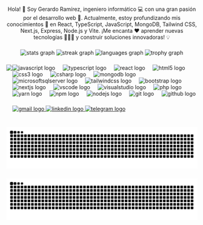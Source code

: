 <p align="center">Hola! 👋 Soy Gerardo Ramírez, ingeniero informático 💻 con una gran pasión por el desarrollo web 🛜. Actualmente, estoy profundizando mis conocimientos 🧠 en React, TypeScript, JavaScript, MongoDB, Tailwind CSS, Next.js, Express, Node.js y Vite. ¡Me encanta ❤️ aprender nuevas tecnologías 🧑🏽‍💻 y construir soluciones innovadoras! 💡</p>

###

<div align="center">
  <img src="https://github-readme-stats.vercel.app/api?username=GerardoRamirez98&hide_title=false&hide_rank=false&show_icons=true&include_all_commits=true&count_private=true&disable_animations=false&theme=react&locale=es&hide_border=false" height="150" alt="stats graph"  />
  <img src="https://streak-stats.demolab.com?user=GerardoRamirez98&locale=es&mode=daily&theme=react&hide_border=false&border_radius=4" height="150" alt="streak graph"  />
  <img src="https://github-readme-stats.vercel.app/api/top-langs?username=GerardoRamirez98&locale=es&hide_title=false&layout=compact&card_width=320&langs_count=10&theme=react&hide_border=false" height="150" alt="languages graph"  />
  <img src="https://github-profile-trophy.vercel.app?username=GerardoRamirez98&theme=dark_lover&column=2&row=3&margin-w=4&margin-h=2&no-bg=true" height="150" alt="trophy graph"  />
</div>

###

<img align="left" height="140" src="https://media0.giphy.com/media/v1.Y2lkPTc5MGI3NjExd2Rjd3FqOTdqYTN2OW0wanRzc3dieXF4czN4ZWE2MXk5MDZoa2RqZCZlcD12MV9pbnRlcm5hbF9naWZfYnlfaWQmY3Q9Zw/tHIRLHtNwxpjIFqPdV/giphy.gif"  />

###

<div align="left">
  <img src="https://cdn.jsdelivr.net/gh/devicons/devicon/icons/javascript/javascript-plain.svg" height="30" alt="javascript logo"  />
  <img width="12" />
  <img src="https://cdn.jsdelivr.net/gh/devicons/devicon/icons/typescript/typescript-plain.svg" height="30" alt="typescript logo"  />
  <img width="12" />
  <img src="https://cdn.jsdelivr.net/gh/devicons/devicon/icons/react/react-original-wordmark.svg" height="30" alt="react logo"  />
  <img width="12" />
  <img src="https://cdn.jsdelivr.net/gh/devicons/devicon/icons/html5/html5-plain-wordmark.svg" height="30" alt="html5 logo"  />
  <img width="12" />
  <img src="https://cdn.jsdelivr.net/gh/devicons/devicon/icons/css3/css3-plain-wordmark.svg" height="30" alt="css3 logo"  />
  <img width="12" />
  <img src="https://cdn.jsdelivr.net/gh/devicons/devicon/icons/csharp/csharp-line.svg" height="30" alt="csharp logo"  />
  <img width="12" />
  <img src="https://cdn.jsdelivr.net/gh/devicons/devicon/icons/mongodb/mongodb-plain-wordmark.svg" height="30" alt="mongodb logo"  />
  <img width="12" />
  <img src="https://cdn.jsdelivr.net/gh/devicons/devicon/icons/microsoftsqlserver/microsoftsqlserver-plain-wordmark.svg" height="30" alt="microsoftsqlserver logo"  />
  <img width="12" />
  <img src="https://cdn.jsdelivr.net/gh/devicons/devicon/icons/tailwindcss/tailwindcss-original-wordmark.svg" height="30" alt="tailwindcss logo"  />
  <img width="12" />
  <img src="https://cdn.jsdelivr.net/gh/devicons/devicon/icons/bootstrap/bootstrap-original-wordmark.svg" height="30" alt="bootstrap logo"  />
  <img width="12" />
  <img src="https://cdn.jsdelivr.net/gh/devicons/devicon/icons/nextjs/nextjs-original.svg" height="30" alt="nextjs logo"  />
  <img width="12" />
  <img src="https://cdn.jsdelivr.net/gh/devicons/devicon/icons/vscode/vscode-original-wordmark.svg" height="30" alt="vscode logo"  />
  <img width="12" />
  <img src="https://cdn.jsdelivr.net/gh/devicons/devicon/icons/visualstudio/visualstudio-plain-wordmark.svg" height="30" alt="visualstudio logo"  />
  <img width="12" />
  <img src="https://cdn.jsdelivr.net/gh/devicons/devicon/icons/php/php-original.svg" height="30" alt="php logo"  />
  <img width="12" />
  <img src="https://cdn.jsdelivr.net/gh/devicons/devicon/icons/yarn/yarn-original-wordmark.svg" height="30" alt="yarn logo"  />
  <img width="12" />
  <img src="https://cdn.jsdelivr.net/gh/devicons/devicon/icons/npm/npm-original-wordmark.svg" height="30" alt="npm logo"  />
  <img width="12" />
  <img src="https://cdn.jsdelivr.net/gh/devicons/devicon/icons/nodejs/nodejs-original-wordmark.svg" height="30" alt="nodejs logo"  />
  <img width="12" />
  <img src="https://cdn.jsdelivr.net/gh/devicons/devicon/icons/git/git-original-wordmark.svg" height="30" alt="git logo"  />
  <img width="12" />
  <img src="https://cdn.jsdelivr.net/gh/devicons/devicon/icons/github/github-original-wordmark.svg" height="30" alt="github logo"  />
</div>

###

<div align="left">
  <a href="gerardo19980719@gmail.com" target="_blank">
    <img src="https://raw.githubusercontent.com/maurodesouza/profile-readme-generator/master/src/assets/icons/social/gmail/default.svg" width="42" height="30" alt="gmail logo"  />
  </a>
  <a href="www.linkedin.com/in/juan-gerardo-tovar-ramirez-b74537265" target="_blank">
    <img src="https://raw.githubusercontent.com/maurodesouza/profile-readme-generator/master/src/assets/icons/social/linkedin/default.svg" width="42" height="30" alt="linkedin logo"  />
  </a>
  <a href="+52 4741005821" target="_blank">
    <img src="https://raw.githubusercontent.com/maurodesouza/profile-readme-generator/master/src/assets/icons/social/telegram/default.svg" width="42" height="30" alt="telegram logo"  />
  </a>
</div>

###

<br clear="both">

<img src="https://raw.githubusercontent.com/GerardoRamirez98/GerardoRamirez98/output/snake.svg" alt="Snake animation" />

###

<img src="https://raw.githubusercontent.com/GerardoRamirez98/GerardoRamirez98/output/snake.svg" alt="Snake animation" />

###
